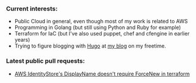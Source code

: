 ### Current interests:

- Public Cloud in general, even though most of my work is related to AWS
- Programming in Golang (but still using Python and Ruby for example)
- Terraform for IaC (but I've also used puppet, chef and cfengine in earlier years)
- Trying to figure blogging with [Hugo](https://gohugo.io/) at [my blog](https://blog.ylitalot.com/) on my freetime.

### Latest public pull requests:
- [AWS IdentityStore's DisplayName doesn't require ForceNew in terraform](https://github.com/hashicorp/terraform-provider-aws/pull/39416)
